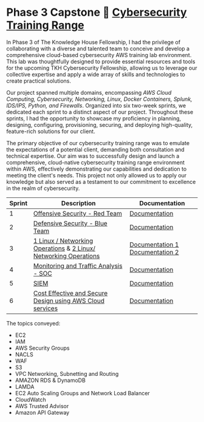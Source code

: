 # Phase 3 Capstone 🔗 [Cybersecurity Training Range](https://github.com/cybertrainingrange/cybertraininingrange.io/blob/main/README.md) 

In Phase 3 of The Knowledge House Fellowship, I had the privilege of collaborating with a diverse and talented team to conceive and develop a comprehensive cloud-based cybersecurity AWS training lab environment. This lab was thoughtfully designed to provide essential resources and tools for the upcoming TKH Cybersecurity Fellowship, allowing us to leverage our collective expertise and apply a wide array of skills and technologies to create practical solutions.

Our project spanned multiple domains, encompassing *AWS Cloud Computing, Cybersecurity, Networking, Linux, Docker Containers, Splunk, IDS/IPS, Python, and Firewalls*. Organized into six two-week sprints, we dedicated each sprint to a distinct aspect of our project. Throughout these sprints, I had the opportunity to showcase my proficiency in planning, designing, configuring, provisioning, securing, and deploying high-quality, feature-rich solutions for our client.

The primary objective of our cybersecurity training range was to emulate the expectations of a potential client, demanding both consultation and technical expertise. Our aim was to successfully design and launch a comprehensive, cloud-native cybersecurity training range environment within AWS, effectively demonstrating our capabilities and dedication to meeting the client's needs. This project not only allowed us to apply our knowledge but also served as a testament to our commitment to excellence in the realm of cybersecurity.

| Sprint | Description | Documentation|
| --- | --- | --- |
| 1 | [Offensive Security - Red Team](https://github.com/cybertrainingrange/cybertraininingrange.io/blob/main/Sprint1.md) | [Documentation](https://docs.google.com/document/d/1fCUtz3f2Hs_mVT0ssHRiIhxTLyKvkzgHi3-k49irTHY/edit) |
| 2| [Defensive Security - Blue Team](https://github.com/cybertrainingrange/cybertraininingrange.io/blob/main/Sprint2.md) | [Documentation](https://docs.google.com/document/d/1ufg-lL1YT5Pf72-AifzWMdgNiWTsxnkgHUhVdONpY-c/edit) |
| 3| [1 Linux / Networking Operations](https://github.com/cybertrainingrange/cybertraininingrange.io/blob/main/Sprint3-teama.md) & [2 Linux/ Networking Operations](https://github.com/cybertrainingrange/cybertraininingrange.io/blob/main/Sprint3-teamb.md) | [ Documentation 1](https://docs.google.com/document/d/1dEt010KAPSTOcSzrZFoXH3yVfqiua8XQ9uxhl7OWpwU/edit) [Documentation 2](https://docs.google.com/document/d/12MrB4sbUnF1ZJhR_CbEm4uQhG_kIhjHG_TyX9EsS8Xg/edit) |
| 4| [Monitoring and Traffic Analysis - SOC](https://github.com/cybertrainingrange/cybertraininingrange.io/blob/main/Sprint4.md) | [Documentation](https://docs.google.com/document/d/1JYtjJIoogxSxhwCsEMSxx-QWECzdaHew/edit)
| 5| [SIEM](https://github.com/cybertrainingrange/cybertraininingrange.io/blob/main/Sprint5.md) | [Documentation](https://docs.google.com/document/d/1KWW-1bb8EUY5_da-S-0hzxSuGiNTW5dUOb-m2mxwjM4/edit)
| 6| [Cost Effective and Secure Design using AWS Cloud services](https://github.com/cybertrainingrange/cybertraininingrange.io/blob/main/Sprint6.md) | [Documentation](https://docs.google.com/document/d/1-AuS-yywyR9zv96KDwQp9NE1tn1cD1s1tcQ0G2xfcag/edit)


The topics conveyed: 
- EC2
- IAM
- AWS Security Groups
- NACLS
- WAF
- S3
- VPC Networking, Subnetting and Routing
- AMAZON RDS & DynamoDB
- LAMDA
- EC2 Auto Scaling Groups and Network Load Balancer
- CloudWatch
- AWS Trusted Advisor
- Amazon API Gateway
